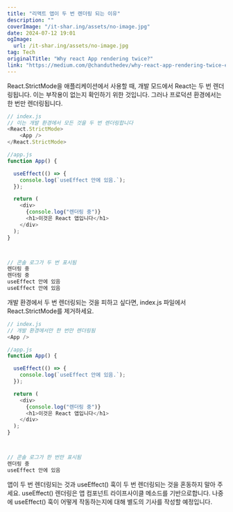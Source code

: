 ```yaml
---
title: "리액트 앱이 두 번 렌더링 되는 이유"
description: ""
coverImage: "/it-shar.ing/assets/no-image.jpg"
date: 2024-07-12 19:01
ogImage:
  url: /it-shar.ing/assets/no-image.jpg
tag: Tech
originalTitle: "Why react App rendering twice?"
link: "https://medium.com/@chanduthedev/why-react-app-rendering-twice-e31339ed9461"
---
```


React.StrictMode을 애플리케이션에서 사용할 때, 개발 모드에서 React는 두 번 렌더링됩니다. 이는 부작용이 없는지 확인하기 위한 것입니다. 그러나 프로덕션 환경에서는 한 번만 렌더링됩니다.

```js
// index.js
// 이는 개발 환경에서 모든 것을 두 번 렌더링합니다
<React.StrictMode>
    <App />
</React.StrictMode>

//app.js
function App() {

  useEffect(() => {
    console.log(`useEffect 안에 있음.`);
  });

  return (
    <div>
      {console.log("렌더링 중")}
      <h1>이것은 React 앱입니다</h1>
    </div>
  );
}



// 콘솔 로그가 두 번 표시됨
렌더링 중
렌더링 중
useEffect 안에 있음
useEffect 안에 있음
```

개발 환경에서 두 번 렌더링되는 것을 피하고 싶다면, index.js 파일에서 React.StrictMode를 제거하세요.

```js
// index.js
// 개발 환경에서만 한 번만 렌더링됨
<App />

//app.js
function App() {

  useEffect(() => {
    console.log(`useEffect 안에 있음.`);
  });

  return (
    <div>
      {console.log("렌더링 중")}
      <h1>이것은 React 앱입니다</h1>
    </div>
  );
}



// 콘솔 로그가 한 번만 표시됨
렌더링 중
useEffect 안에 있음
```

<div class="content-ad"></div>

앱이 두 번 렌더링되는 것과 useEffect() 훅이 두 번 렌더링되는 것을 혼동하지 말아 주세요. useEffect() 렌더링은 앱 컴포넌트 라이프사이클 메소드를 기반으로합니다. 나중에 useEffect() 훅이 어떻게 작동하는지에 대해 별도의 기사를 작성할 예정입니다.

